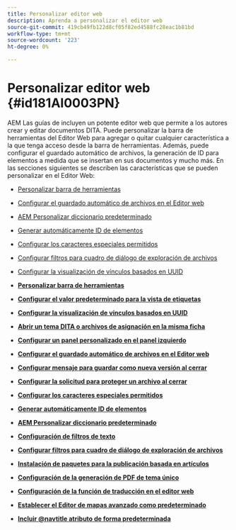 ```yaml
---
title: Personalizar editor web
description: Aprenda a personalizar el editor web
source-git-commit: 419cb49fb122d8cf05f82ed4588fc28eac1b81bd
workflow-type: tm+mt
source-wordcount: '223'
ht-degree: 0%

---
```



# Personalizar editor web {#id181AI0003PN}

AEM Las guías de incluyen un potente editor web que permite a los autores crear y editar documentos DITA. Puede personalizar la barra de herramientas del Editor Web para agregar o quitar cualquier característica a la que tenga acceso desde la barra de herramientas. Además, puede configurar el guardado automático de archivos, la generación de ID para elementos a medida que se insertan en sus documentos y mucho más. En las secciones siguientes se describen las características que se pueden personalizar en el Editor Web:

- [Personalizar barra de herramientas](conf-web-editor-customize-toolbar.md#)
- [Configurar el guardado automático de archivos en el Editor web](auto-save-in-editor.md#)
- [AEM Personalizar diccionario predeterminado](customize-aem-custom-dictionary.md#)
- [Generar automáticamente ID de elementos](auto-generate-ids.md#)
- [Configurar los caracteres especiales permitidos](conf-special-chars.md#)
- [Configurar filtros para cuadro de diálogo de exploración de archivos](conf-custom-file-filters.md#)
- [Configurar la visualización de vínculos basados en UUID](conf-uuid-based-links.md#)

- **[Personalizar barra de herramientas](conf-web-editor-customize-toolbar.md)**

- **[Configurar el valor predeterminado para la vista de etiquetas](configure-default-value-tags-view.md)**

- **[Configurar la visualización de vínculos basados en UUID](conf-uuid-based-links.md)**

- **[Abrir un tema DITA o archivos de asignación en la misma ficha](open-dita-files-same-tab.md)**

- **[Configurar un panel personalizado en el panel izquierdo](configure-custom-panel.md)**

- **[Configurar el guardado automático de archivos en el Editor web](auto-save-in-editor.md)**

- **[Configurar mensaje para guardar como nueva versión al cerrar](conf-save-as-new-version-close.md)**

- **[Configurar la solicitud para proteger un archivo al cerrar](conf-checkin-file-close.md)**

- **[Configurar los caracteres especiales permitidos](conf-special-chars.md)**

- **[Generar automáticamente ID de elementos](auto-generate-ids.md)**

- **[AEM Personalizar diccionario predeterminado](customize-aem-custom-dictionary.md)**

- **[Configuración de filtros de texto](config-text-filters.md)**

- **[Configurar filtros para cuadro de diálogo de exploración de archivos](conf-custom-file-filters.md)**

- **[Instalación de paquetes para la publicación basada en artículos](configure-article-based-publishing.md)**

- **[Configuración de la generación de PDF de tema único](conf-pdf-generation-dita-ot.md)**

- **[Configuración de la función de traducción en el editor web](conf-translation-web-editor.md)**

- **[Establecer el Editor de mapas avanzado como predeterminado](conf-map-editor.md)**

- **[Incluir @navtitle atributo de forma predeterminada](auto-add-navtitle.md)**


